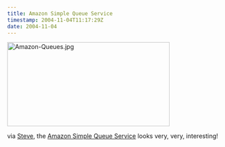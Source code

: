 ```yaml
---
title: Amazon Simple Queue Service
timestamp: 2004-11-04T11:17:29Z
date: 2004-11-04
---
```


<img alt="Amazon-Queues.jpg" src="http://blog.whatfettle.com/archives/Amazon-Queues.jpg" width="375" height="195" border="0" />

via <a href='http://www.innoq.com/blog/st/'>Steve</a>, the <a href='http://www.amazon.com/gp/browse.html/ref=sc_fe_r_0/002-7583315-9276809?%5Fencoding=UTF8&amp;node=13584171&amp;no=13549751'>Amazon Simple Queue Service</a> looks very, very, interesting!